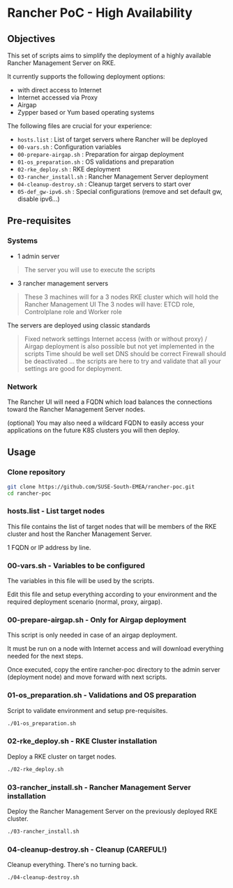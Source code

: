 # Rancher PoC - High Availability

## Objectives

This set of scripts aims to simplify the deployment of a highly available Rancher Management Server on RKE.

It currently supports the following deployment options:
- with direct access to Internet
- Internet accessed via Proxy
- Airgap
- Zypper based or Yum based operating systems

The following files are crucial for your experience:
- `hosts.list` : List of target servers where Rancher will be deployed
- `00-vars.sh` : Configuration variables
- `00-prepare-airgap.sh` : Preparation for airgap deployment
- `01-os_preparation.sh` : OS validations and preparation
- `02-rke_deploy.sh` : RKE deployment
- `03-rancher_install.sh` : Rancher Management Server deployment
- `04-cleanup-destroy.sh` : Cleanup target servers to start over
- `05-def_gw-ipv6.sh` : Special configurations (remove and set default gw, disable ipv6...)

## Pre-requisites

### Systems

- 1 admin server
 > The server you will use to execute the scripts

- 3 rancher management servers
 > These 3 machines will for a 3 nodes RKE cluster which will hold the Rancher Management UI
 > The 3 nodes will have: ETCD role, Controlplane role and Worker role

The servers are deployed using classic standards
 > Fixed network settings
 > Internet access (with or without proxy) / Airgap deployment is also possible but not yet implemented in the scripts
 > Time should be well set
 > DNS should be correct
 > Firewall should be deactivated
 > ... the scripts are here to try and validate that all your settings are good for deployment.

### Network

The Rancher UI will need a FQDN which load balances the connections toward the Rancher Management Server nodes.

(optional) You may also need a wildcard FQDN to easily access your applications on the future K8S clusters you will then deploy.

## Usage

### Clone repository

```bash
git clone https://github.com/SUSE-South-EMEA/rancher-poc.git
cd rancher-poc
```

### hosts.list - List target nodes

This file contains the list of target nodes that will be members of the RKE cluster and host the Rancher Management Server.

1 FQDN or IP address by line.

### 00-vars.sh - Variables to be configured

The variables in this file will be used by the scripts.

Edit this file and setup everything according to your environment and the required deployment scenario (normal, proxy, airgap).

### 00-prepare-airgap.sh - Only for Airgap deployment

This script is only needed in case of an airgap deployment.

It must be run on a node with Internet access and will download everything needed for the next steps.

Once executed, copy the entire rancher-poc directory to the admin server (deployment node) and move forward with next scripts.

### 01-os_preparation.sh - Validations and OS preparation

Script to validate environment and setup pre-requisites.

```bash
./01-os_preparation.sh
```

### 02-rke_deploy.sh - RKE Cluster installation

Deploy a RKE cluster on target nodes.

```bash
./02-rke_deploy.sh
```

### 03-rancher_install.sh - Rancher Management Server installation

Deploy the Rancher Management Server on the previously deployed RKE cluster.

```bash
./03-rancher_install.sh
```

### 04-cleanup-destroy.sh - Cleanup (CAREFUL!)

Cleanup everything. There's no turning back.

```bash
./04-cleanup-destroy.sh
```

